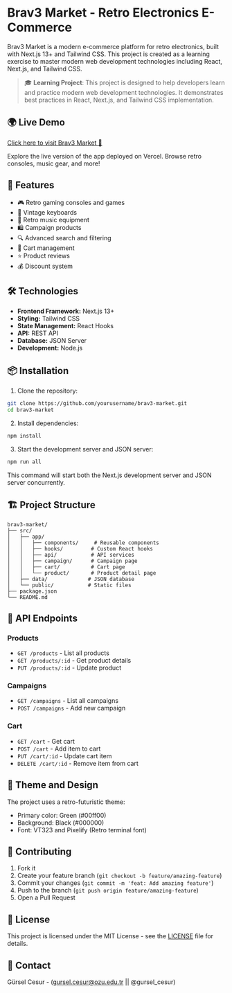 # Brav3 Market - Retro Electronics E-Commerce

Brav3 Market is a modern e-commerce platform for retro electronics, built with Next.js 13+ and Tailwind CSS. This project is created as a learning exercise to master modern web development technologies including React, Next.js, and Tailwind CSS.

> 🎓 **Learning Project**: This project is designed to help developers learn and practice modern web development technologies. It demonstrates best practices in React, Next.js, and Tailwind CSS implementation.

## 🌍 Live Demo

[Click here to visit Brav3 Market 🚀](https://brav3-market.vercel.app)

Explore the live version of the app deployed on Vercel. Browse retro consoles, music gear, and more!

## 🚀 Features

- 🎮 Retro gaming consoles and games
- 🎹 Vintage keyboards
- 🎵 Retro music equipment
- 🛍️ Campaign products
- 🔍 Advanced search and filtering
- 🛒 Cart management
- ⭐ Product reviews
- 💰 Discount system

## 🛠️ Technologies

- **Frontend Framework:** Next.js 13+
- **Styling:** Tailwind CSS
- **State Management:** React Hooks
- **API:** REST API
- **Database:** JSON Server
- **Development:** Node.js

## 📦 Installation

1. Clone the repository:
```bash
git clone https://github.com/yourusername/brav3-market.git
cd brav3-market
```

2. Install dependencies:
```bash
npm install
```

3. Start the development server and JSON server:
```bash
npm run all
```

This command will start both the Next.js development server and JSON server concurrently.

## 🏗️ Project Structure

```
brav3-market/
├── src/
│   ├── app/
│   │   ├── components/     # Reusable components
│   │   ├── hooks/         # Custom React hooks
│   │   ├── api/           # API services
│   │   ├── campaign/      # Campaign page
│   │   ├── cart/          # Cart page
│   │   └── product/       # Product detail page
│   ├── data/             # JSON database
│   └── public/           # Static files
├── package.json
└── README.md
```

## 🔧 API Endpoints

### Products
- `GET /products` - List all products
- `GET /products/:id` - Get product details
- `PUT /products/:id` - Update product

### Campaigns
- `GET /campaigns` - List all campaigns
- `POST /campaigns` - Add new campaign

### Cart
- `GET /cart` - Get cart
- `POST /cart` - Add item to cart
- `PUT /cart/:id` - Update cart item
- `DELETE /cart/:id` - Remove item from cart

## 🎨 Theme and Design

The project uses a retro-futuristic theme:
- Primary color: Green (#00ff00)
- Background: Black (#000000)
- Font: VT323 and Pixelify (Retro terminal font)

## 🤝 Contributing
1. Fork it
2. Create your feature branch (`git checkout -b feature/amazing-feature`)
3. Commit your changes (`git commit -m 'feat: Add amazing feature'`)
4. Push to the branch (`git push origin feature/amazing-feature`)
5. Open a Pull Request

## 📝 License

This project is licensed under the MIT License - see the [LICENSE](LICENSE) file for details.

## 👥 Contact

Gürsel Cesur - (gursel.cesur@ozu.edu.tr || @gursel_cesur)

